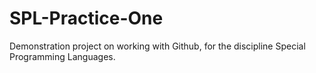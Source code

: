 # SPL-Practice-One
Demonstration project on working with Github, for the discipline Special Programming Languages.
